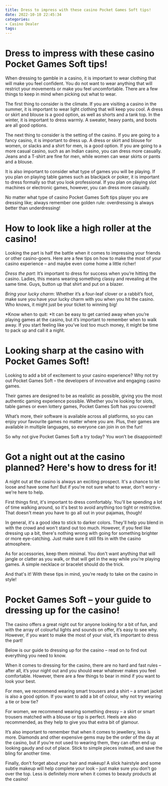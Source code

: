 ```yaml
---
title: Dress to impress with these casino Pocket Games Soft tips!
date: 2022-10-10 22:45:34
categories:
- Casino Dealer
tags:
---
```



#  Dress to impress with these casino Pocket Games Soft tips!

When dressing to gamble in a casino, it is important to wear clothing that will make you feel confident. You do not want to wear anything that will restrict your movements or make you feel uncomfortable. There are a few things to keep in mind when picking out what to wear.

The first thing to consider is the climate. If you are visiting a casino in the summer, it is important to wear light clothing that will keep you cool. A dress or skirt and blouse is a good option, as well as shorts and a tank top. In the winter, it is important to dress warmly. A sweater, heavy pants, and boots are all good options.

The next thing to consider is the setting of the casino. If you are going to a fancy casino, it is important to dress up. A dress or skirt and blouse for women, or slacks and a shirt for men, is a good option. If you are going to a more casual casino, such as an Indian casino, you can dress more casually. Jeans and a T-shirt are fine for men, while women can wear skirts or pants and a blouse.

It is also important to consider what type of games you will be playing. If you plan on playing table games such as blackjack or poker, it is important to dress formally so that you look professional. If you plan on playing slot machines or electronic games, however, you can dress more casually.

No matter what type of casino Pocket Games Soft tips player you are dressing like; always remember one golden rule: overdressing is always better than underdressing!

#  How to look like a high roller at the casino!

Looking the part is half the battle when it comes to impressing your friends or other casino-goers. Here are a few tips on how to make the most of your casino experience – and maybe even come home a little richer!

*Dress the part*: It’s important to dress for success when you’re hitting the casino. Ladies, this means wearing something classy and revealing at the same time. Guys, button up that shirt and put on a blazer.

*Bring your lucky charm*: Whether it’s a four-leaf clover or a rabbit’s foot, make sure you have your lucky charm with you when you hit the casino. Who knows, it might just be your ticket to winning big!

*Know when to quit: *It can be easy to get carried away when you’re playing games at the casino, but it’s important to remember when to walk away. If you start feeling like you’ve lost too much money, it might be time to pack up and call it a night.

#  Looking sharp at the casino with Pocket Games Soft!

Looking to add a bit of excitement to your casino experience? Why not try out Pocket Games Soft – the developers of innovative and engaging casino games.

Their games are designed to be as realistic as possible, giving you the most authentic gaming experience possible. Whether you’re looking for slots, table games or even lottery games, Pocket Games Soft has you covered!

What’s more, their software is available across all platforms, so you can enjoy your favourite games no matter where you are. Plus, their games are available in multiple languages, so everyone can join in on the fun!

So why not give Pocket Games Soft a try today? You won’t be disappointed!

#  Got a night out at the casino planned? Here's how to dress for it!

A night out at the casino is always an exciting prospect. It's a chance to let loose and have some fun! But if you're not sure what to wear, don't worry - we're here to help.

First things first, it's important to dress comfortably. You'll be spending a lot of time walking around, so it's best to avoid anything too tight or restrictive. That doesn't mean you have to go all out in your pajamas, though!

In general, it's a good idea to stick to darker colors. They'll help you blend in with the crowd and won't stand out too much. However, if you feel like dressing up a bit, there's nothing wrong with going for something brighter or more eye-catching. Just make sure it still fits in with the casino atmosphere.

 As for accessories, keep them minimal. You don't want anything that will jangle or clatter as you walk, or that will get in the way while you're playing games. A simple necklace or bracelet should do the trick.

And that's it! With these tips in mind, you're ready to take on the casino in style!

#  Pocket Games Soft – your guide to dressing up for the casino!

The casino offers a great night out for anyone looking for a bit of fun, and with the array of colourful lights and sounds on offer, it’s easy to see why. However, if you want to make the most of your visit, it’s important to dress the part!

Below is our guide to dressing up for the casino – read on to find out everything you need to know.

When it comes to dressing for the casino, there are no hard and fast rules – after all, it’s your night out and you should wear whatever makes you feel comfortable. However, there are a few things to bear in mind if you want to look your best.

For men, we recommend wearing smart trousers and a shirt – a smart jacket is also a good option. If you want to add a bit of colour, why not try wearing a tie or bow tie?

For women, we recommend wearing something dressy – a skirt or smart trousers matched with a blouse or top is perfect. Heels are also recommended, as they help to give you that extra bit of glamour.

It’s also important to remember that when it comes to jewellery, less is more. Diamonds and other expensive gems may be the order of the day at the casino, but if you’re not used to wearing them, they can often end up looking gaudy and out of place. Stick to simple pieces instead, and save the bling for another time.

Finally, don’t forget about your hair and makeup! A slick hairstyle and some subtle makeup will help complete your look – just make sure you don’t go over the top. Less is definitely more when it comes to beauty products at the casino!